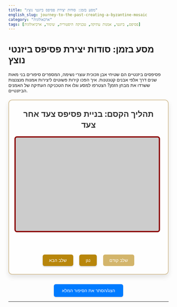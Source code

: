 ```yaml
---
title: "מסע בזמן: סודות יצירת פסיפס ביזנטי נוצץ"
english_slug: journey-to-the-past-creating-a-byzantine-mosaic
category: "ארכאולוגיה"
tags: [פסיפס, ביזנטי, אמנות עתיקה, טכניקה היסטורית, שימור, ארכיאולוגיה]
---
```

# מסע בזמן: סודות יצירת פסיפס ביזנטי נוצץ

פסיפסים ביזנטיים הם שטיחי אבן וזכוכית עוצרי נשימה, המספרים סיפורים בני מאות שנים דרך אלפי אבנים קטנטנות. איך הפכו קירות פשוטים ליצירות אמנות מנצנצות ששרדו את מבחן הזמן? הצטרפו למסע וגלו את הטכניקה העתיקה של האמנים הביזנטיים.

<div id="mosaic-app-container">
    <h2 class="app-title">תהליך הקסם: בניית פסיפס צעד אחר צעד</h2>
    <div id="animation-area" class="step-0">
        <div class="plaster-base"></div>
        <div class="sketch-layer"></div>
        <div class="tesserae-layer tesserae-sparse"></div>
        <div class="tesserae-layer tesserae-medium"></div>
        <div class="tesserae-layer tesserae-full"></div>
        <div class="grout-layer"></div>
    </div>
    <div id="step-description"></div>
    <div id="controls">
        <button id="prev-step" disabled>שלב קודם</button>
        <button id="play-pause">נגן</button>
        <button id="next-step">שלב הבא</button>
    </div>
</div>

<button id="toggle-explanation">הצג/הסתר את הסיפור המלא</button>

<div id="full-explanation" style="display: none;">
    <h2>הסיפור המלא: אמנות הפסיפס הביזנטי נחשפת</h2>

    <h3>מה הופך פסיפס ל"ביזנטי"?</h3>
    <p>פסיפס ביזנטי הוא הרבה יותר מסתם קישוט. זו אמנות שהתפתחה באימפריה הביזנטית, בין המאות ה-4 ל-15 לספירה, ושירתה מטרות דתיות, פוליטיות ואמנותיות. מאפייניו הבולטים הם שימוש מרהיב באבני סמאלטי (זכוכית אטומה) בצבעים עזים, שיבוץ נדיב של אבני זהב וכסף שיוצר הילה וברק מסנוורים, ותיאורים איקוניים של ישו, מרים, קדושים וסצנות מקראיות. סוד הברק טמון לרוב בהנחת האבנים בזוויות קלות, כך שישקפו את האור וייצרו תחושת תנועה וחיים.</p>

    <h3>הכלים והחומרים: אוצרות האמן</h3>
    <p>אמני הפסיפס עבדו עם חומרים טבעיים וכלים פשוטים, אך נדרשה מהם מיומנות יוצאת דופן:
    <ul>
        <li><strong>טסרות (אבני פסיפס):</strong> ה"פיקסלים" של היצירה. לרוב עשויות משיש במגוון גוונים, סמאלטי (זכוכית צבעונית ואטומה), ולעיתים זכוכית עם שכבת זהב או כסף – סמל לעושר וקדושה.</li>
        <li><strong>אזמלים ופטישים:</strong> לחיתוך מדויק של הטסרות לגדלים וצורות רצויות.</li>
        <li><strong>טיח ומלט:</strong> הבסיס והדבק. שכבת טיח גסה שימשה כתשתית יציבה על הקיר או הרצפה, ומלט עדין יותר שימש להדבקת הטסרות עצמן. לעיתים קרובות השתמשו בתערובות מיוחדות עם סיד, חול, ולעיתים גם תוספים אורגניים.</li>
        <li><strong>כלי סימון:</strong> ליצירת הסקיצה על גבי הטיח, לעיתים בעזרת "קארטון" (שרטוט מקדים) שהועבר באמצעות חירור והטבעת אבקה.</li>
    </ul></p>

    <h3>שלבי היצירה: עמל ודיוק שהופכים לחלום</h3>
    <p>תהליך יצירת פסיפס ביזנטי היה מסע ארוך ומדוקדק:
    <ol>
        <li><strong>הכנת המשטח:</strong> קירות או רצפות הוכנו בקפידה - נוקו, יוּשרו וכוסו בשכבת טיח גסה, לעיתים בכמה שכבות, ליצירת משטח יציב ואחיד.</li>
        <li><strong>שרטוט הסקיצה:</strong> אמן הפסיפס או עוזריו שרטטו את קווי המתאר הכלליים של הקומפוזיציה ישירות על שכבת הטיח הטרייה, או העבירו שרטוט מפורט מ"קארטון" מוכן.</li>
        <li><strong>חיתוך והכנת הטסרות:</strong> אלפי אבנים נחתכו ביד לאלפי טסרות קטנטנות בצבעים וגדלים שונים, לפי הצורך האמנותי.</li>
        <li><strong>הדבקת הטסרות (השלב המכריע):</strong> זהו לב העבודה. מלט עדין יותר נמרח על חלק קטן מהשטח (כדי שלא יתייבש), והאמן החל להניח את הטסרות בזו אחר זו. הטכניקה הישירה על המשטח איפשרה גמישות אמנותית רבה. הנחת הטסרות בזוויות שונות, במיוחד בטסרות הזהב, הייתה קריטית ליצירת אפקט הברק והעומק האופייני לפסיפס הביזנטי.</li>
        <li><strong>מילוי הרווחים (Grouting):</strong> לאחר שכל הטסרות הונחו והמלט התייבש, הרווחים הקטנים ביניהן מולאו בתערובת דקה יותר (מלט או חומר מילוי אחר) כדי לאטום את המשטח ולהעניק לו גימור אחיד. לאחר מכן נוקה הפסיפס בעדינות.</li>
    </ol></p>

    <h3>יותר מאמנות: מסרים וסמלים</h3>
    <p>הפסיפסים הביזנטיים לא היו רק יפים; הם שימשו כלי עוצמתי להעברת מסרים בעולם שבו רוב האוכלוסייה הייתה אנאלפביתית:
    <ul>
        <li><strong>ספרי תמונות:</strong> קירות ותקרות הכנסיות והארמונות הפכו לספרי תמונות ענקיים, המציגים סיפורי דת והיסטוריה קיסרית.</li>
        <li><strong>חיבור לאלוהי:</strong> הברק, הזהב והדמויות האיקוניות יצרו חללים מעוררי יראה שנועדו לחבר את המאמינים לעולם הרוחני.</li>
        <li><strong>הצגת כוח:</strong> הפאר והעושר שהושקעו בפסיפסים שיקפו את כוחה ועושרה של הכנסייה והאימפריה.</li>
    </ul></p>

    <h3>לראות במו עיניכם: אתרי פסיפס ביזנטי מומלצים</h3>
    <p>כדי לחוות את הקסם האמיתי, מומלץ לבקר באתרים כמו איה סופיה וכנסיית כורה (איסטנבול, טורקיה), בזיליקות בראוונה (איטליה) - כמו סן ויטאלה, או במנזר סנטה קתרינה שבסיני. שם, אור וצבע מתמזגים ליצירה נצחית.</p>
</div>

<style>
    :root {
        --byzantine-gold: #b8860b; /* DarkGoldenrod */
        --byzantine-deep-blue: #483d8b; /* DarkSlateBlue */
        --byzantine-red: #8b0000; /* DarkRed */
        --byzantine-green: #006400; /* DarkGreen */
        --byzantine-purple: #800080; /* Purple */
        --byzantine-ivory: #f0e6cc; /* Linen */
        --byzantine-grout: #a9a9a9; /* DarkGray */
        --byzantine-sketch: #333;
        --container-bg: #fefefe;
        --border-color: #d4c098; /* Gold-like border */
        --button-bg: var(--byzantine-gold);
        --button-text: white;
        --button-hover-bg: #daa520; /* Goldenrod */
    }

    #mosaic-app-container {
        font-family: 'Segoe UI', Tahoma, Geneva, Verdana, sans-serif;
        direction: rtl;
        text-align: center;
        margin: 20px auto;
        max-width: 650px; /* Slightly wider */
        padding: 25px; /* More padding */
        border: 2px solid var(--border-color);
        border-radius: 12px; /* More rounded */
        background-color: var(--container-bg);
        box-shadow: 0 8px 16px rgba(0, 0, 0, 0.1); /* Softer shadow */
        overflow: hidden; /* Important for border-radius */
    }

    .app-title {
        color: #333;
        margin-top: 0;
        margin-bottom: 20px;
        font-size: 1.8em;
        font-weight: bold;
    }

    #animation-area {
        width: 100%;
        padding-top: 65%; /* Aspect ratio (e.g., 65% height relative to width) */
        margin: 20px 0;
        position: relative;
        overflow: hidden;
        border: 4px solid var(--byzantine-red); /* Stronger border */
        border-radius: 8px;
        background-color: #ccc; /* Initial wall/floor */
        transition: background-color 0.8s ease-in-out; /* Smooth transition */
    }

    #animation-area > div { /* All layer divs inside animation-area */
        position: absolute;
        top: 0;
        left: 0;
        width: 100%;
        height: 100%;
        opacity: 0;
        transition: opacity 0.8s ease-in-out; /* Consistent transition speed */
        background-size: cover;
        background-repeat: no-repeat;
        background-position: center center;
    }

    /* Step 0: Base Wall */
    #animation-area.step-0 { background-color: #ccc; }
    #animation-area.step-0 > div { opacity: 0; } /* Ensure all layers are hidden */


    /* Step 1: Plaster Base */
    #animation-area.step-1 .plaster-base { opacity: 1; }
    .plaster-base {
        background-color: var(--byzantine-ivory);
        /* Add subtle texture */
        background-image: radial-gradient(#00000010 1px, transparent 1px), radial-gradient(#00000010 1px, #f0e6cc 1px);
        background-size: 20px 20px;
        background-position: 0 0, 10px 10px;
    }

    /* Step 2: Sketch Layer */
    #animation-area.step-2 .plaster-base,
    #animation-area.step-2 .sketch-layer { opacity: 1; }
     .sketch-layer {
        /* Re-use plaster base texture + sketch */
        background-image:
            url('data:image/svg+xml;utf8,<svg xmlns="http://www.w3.org/2000/svg" width="100%" height="100%"><rect width="100%" height="100%" fill="none"/><circle cx="50%" cy="50%" r="25%" stroke="var(--byzantine-sketch)" stroke-width="2" fill="none" opacity="0.7"/><line x1="20%" y1="80%" x2="80%" y2="80%" stroke="var(--byzantine-sketch)" stroke-width="2" opacity="0.7"/><line x1="20%" y1="80%" x2="35%" y2="60%" stroke="var(--byzantine-sketch)" stroke-width="2" opacity="0.7"/><line x1="80%" y1="80%" x2="65%" y2="60%" stroke="var(--byzantine-sketch)" stroke-width="2" opacity="0.7"/><circle cx="30%" cy="45%" r="5%" stroke="var(--byzantine-sketch)" stroke-width="1" fill="none" opacity="0.5"/><circle cx="70%" cy="45%" r="5%" stroke="var(--byzantine-sketch)" stroke-width="1" fill="none" opacity="0.5"/></svg>'),
            radial-gradient(#00000010 1px, transparent 1px), radial-gradient(#00000010 1px, var(--byzantine-ivory) 1px);
        background-size: cover, 20px 20px, 20px 20px;
        background-position: center center, 0 0, 10px 10px;
        background-repeat: no-repeat, repeat, repeat;
    }

    /* Step 3: Prepare Tesserae (Visuals stay same as step 2) */
     #animation-area.step-3 .plaster-base,
     #animation-area.step-3 .sketch-layer { opacity: 1; }


    /* Step 4: Begin Placement (Sparse Tesserae) */
     #animation-area.step-4 .plaster-base,
     #animation-area.step-4 .sketch-layer,
     #animation-area.step-4 .tesserae-sparse { opacity: 1; }
    .tesserae-sparse {
        /* Use plaster base + a few scattered, angled tesserae */
         background-image:
            url('data:image/svg+xml;utf8,<svg xmlns="http://www.w3.org/2000/svg" width="100%" height="100%"><rect width="100%" height="100%" fill="none"/><circle cx="50%" cy="50%" r="25%" stroke="var(--byzantine-sketch)" stroke-width="2" fill="none" opacity="0.3"/><line x1="20%" y1="80%" x2="80%" y2="80%" stroke="var(--byzantine-sketch)" stroke-width="2" opacity="0.3"/><line x1="20%" y1="80%" x2="35%" y2="60%" stroke="var(--byzantine-sketch)" stroke-width="2" opacity="0.3"/><line x1="80%" y1="80%" x2="65%" y2="60%" stroke="var(--byzantine-sketch)" stroke-width="2" opacity="0.3"/>%3C!-- Gold tesserae around center --%3E<rect x="48%" y="48%" width="4%" height="4%" fill="var(--byzantine-gold)" transform="rotate(15 50 50)" stroke="#654321" stroke-width="0.5"/><rect x="53%" y="47%" width="4%" height="4%" fill="var(--byzantine-gold)" transform="rotate(-10 55 49)" stroke="#654321" stroke-width="0.5"/>%3C!-- Random colored tesserae --%3E<rect x="15%" y="18%" width="3%" height="3%" fill="var(--byzantine-red)" transform="rotate(20 16.5 19.5)" stroke="#4a0000" stroke-width="0.5"/><rect x="80%" y="10%" width="3%" height="3%" fill="var(--byzantine-deep-blue)" transform="rotate(-5 81.5 11.5)" stroke="#2a2554" stroke-width="0.5"/><rect x="60%" y="75%" width="3%" height="3%" fill="var(--byzantine-green)" transform="rotate(30 61.5 76.5)" stroke="#003d00" stroke-width="0.5"/><rect x="30%" y="85%" width="3%" height="3%" fill="var(--byzantine-purple)" transform="rotate(-15 31.5 86.5)" stroke="#4d004d" stroke-width="0.5"/></svg>'),
            radial-gradient(#00000010 1px, transparent 1px), radial-gradient(#00000010 1px, var(--byzantine-ivory) 1px);
        background-size: cover, 20px 20px, 20px 20px;
        background-position: center center, 0 0, 10px 10px;
         background-repeat: no-repeat, repeat, repeat;
    }

    /* Step 5: Continue Placement (Medium Tesserae) */
     #animation-area.step-5 .plaster-base,
     #animation-area.step-5 .sketch-layer,
     #animation-area.step-5 .tesserae-medium { opacity: 1; }
     .tesserae-medium {
        /* Use plaster base + more scattered, angled tesserae */
         background-image:
            url('data:image/svg+xml;utf8,<svg xmlns="http://www.w3.org/2000/svg" width="100%" height="100%"><rect width="100%" height="100%" fill="none"/><circle cx="50%" cy="50%" r="25%" stroke="var(--byzantine-sketch)" stroke-width="2" fill="none" opacity="0.3"/><line x1="20%" y1="80%" x2="80%" y2="80%" stroke="var(--byzantine-sketch)" stroke-width="2" opacity="0.3"/><line x1="20%" y1="80%" x2="35%" y2="60%" stroke="var(--byzantine-sketch)" stroke-width="2" opacity="0.3"/><line x1="80%" y1="80%" x2="65%" y2="60%" stroke="var(--byzantine-sketch)" stroke-width="2" opacity="0.3"/>%3C!-- More Gold tesserae --%3E<rect x="48%" y="48%" width="4%" height="4%" fill="var(--byzantine-gold)" transform="rotate(15 50 50)" stroke="#654321" stroke-width="0.5"/><rect x="53%" y="47%" width="4%" height="4%" fill="var(--byzantine-gold)" transform="rotate(-10 55 49)" stroke="#654321" stroke-width="0.5"/><rect x="45%" y="52%" width="4%" height="4%" fill="var(--byzantine-gold)" transform="rotate(5 47 54)" stroke="#654321" stroke-width="0.5"/><rect x="55%" y="53%" width="4%" height="4%" fill="var(--byzantine-gold)" transform="rotate(-20 57 55)" stroke="#654321" stroke-width="0.5"/>%3C!-- More Colored tesserae filling out the sketch --%3E<rect x="15%" y="18%" width="3%" height="3%" fill="var(--byzantine-red)" transform="rotate(20 16.5 19.5)" stroke="#4a0000" stroke-width="0.5"/><rect x="80%" y="10%" width="3%" height="3%" fill="var(--byzantine-deep-blue)" transform="rotate(-5 81.5 11.5)" stroke="#2a2554" stroke-width="0.5"/><rect x="60%" y="75%" width="3%" height="3%" fill="var(--byzantine-green)" transform="rotate(30 61.5 76.5)" stroke="#003d00" stroke-width="0.5"/><rect x="30%" y="85%" width="3%" height="3%" fill="var(--byzantine-purple)" transform="rotate(-15 31.5 86.5)" stroke="#4d004d" stroke-width="0.5"/><rect x="25%" y="60%" width="3%" height="3%" fill="var(--byzantine-red)" transform="rotate(10 26.5 61.5)" stroke="#4a0000" stroke-width="0.5"/><rect x="70%" y="65%" width="3%" height="3%" fill="var(--byzantine-deep-blue)" transform="rotate(-25 71.5 66.5)" stroke="#2a2554" stroke-width="0.5"/><rect x="40%" y="30%" width="3%" height="3%" fill="var(--byzantine-green)" transform="rotate(5 41.5 31.5)" stroke="#003d00" stroke-width="0.5"/><rect x="60%" y="35%" width="3%" height="3%" fill="var(--byzantine-purple)" transform="rotate(-10 61.5 36.5)" stroke="#4d004d" stroke-width="0.5"/></svg>'),
            radial-gradient(#00000010 1px, transparent 1px), radial-gradient(#00000010 1px, var(--byzantine-ivory) 1px);
        background-size: cover, 20px 20px, 20px 20px;
        background-position: center center, 0 0, 10px 10px;
        background-repeat: no-repeat, repeat, repeat;
     }

    /* Step 6: Placement Complete (Full Tesserae) */
     #animation-area.step-6 .plaster-base,
     #animation-area.step-6 .sketch-layer,
     #animation-area.step-6 .tesserae-full { opacity: 1; }
     .tesserae-full {
        /* Use plaster base + full angled tesserae pattern, visible gaps */
         background-image:
             url('data:image/svg+xml;utf8,<svg xmlns="http://www.w3.org/2000/svg" width="100%" height="100%"><rect width="100%" height="100%" fill="none"/><circle cx="50%" cy="50%" r="25%" stroke="var(--byzantine-sketch)" stroke-width="2" fill="none" opacity="0.3"/><line x1="20%" y1="80%" x2="80%" y2="80%" stroke="var(--byzantine-sketch)" stroke-width="2" opacity="0.3"/><line x1="20%" y1="80%" x2="35%" y2="60%" stroke="var(--byzantine-sketch)" stroke-width="2" opacity="0.3"/><line x1="80%" y1="80%" x2="65%" y2="60%" stroke="var(--byzantine-sketch)" stroke-width="2" opacity="0.3"/>%3C!-- Densely packed angled tesserae with various colors and gold --%3E%3C!-- Simplified pattern for full coverage --%3E%3Cstyle%3E.t{width:3.5%25;height:3.5%25;stroke-width:0.4%25;}%3C/style%3E%3Crect class="t" x="10%25" y="10%25" fill="var(--byzantine-gold)" transform="rotate(5 11.75 11.75)" stroke="#654321"/%3E%3Crect class="t" x="14%25" y="10%25" fill="var(--byzantine-red)" transform="rotate(-3 15.75 11.75)" stroke="#4a0000"/%3E%3Crect class="t" x="18%25" y="10%25" fill="var(--byzantine-deep-blue)" transform="rotate(10 19.75 11.75)" stroke="#2a2554"/%3E%3Crect class="t" x="10%25" y="14%25" fill="var(--byzantine-green)" transform="rotate(-7 11.75 15.75)" stroke="#003d00"/%3E%3Crect class="t" x="14%25" y="14%25" fill="var(--byzantine-purple)" transform="rotate(12 15.75 15.75)" stroke="#4d004d"/%3E%3Crect class="t" x="18%25" y="14%25" fill="var(--byzantine-gold)" transform="rotate(-4 19.75 15.75)" stroke="#654321"/%3E%3Crect class="t" x="22%25" y="10%25" fill="var(--byzantine-red)" transform="rotate(5 23.75 11.75)" stroke="#4a0000"/%3E%3Crect class="t" x="26%25" y="10%25" fill="var(--byzantine-deep-blue)" transform="rotate(-3 27.75 11.75)" stroke="#2a2554"/%3E%3Crect class="t" x="22%25" y="14%25" fill="var(--byzantine-green)" transform="rotate(-7 23.75 15.75)" stroke="#003d00"/%3E%3Crect class="t" x="26%25" y="14%25" fill="var(--byzantine-purple)" transform="rotate(12 27.75 15.75)" stroke="#4d004d"/%3E%3C!-- Repeat this block to fill the area, adjusting x,y --%3E%3C!-- Add more blocks or use a pattern generator for complexity --%3E%3Crect class="t" x="10%25" y="18%25" fill="var(--byzantine-deep-blue)" transform="rotate(5 11.75 19.75)" stroke="#2a2554"/%3E%3Crect class="t" x="14%25" y="18%25" fill="var(--byzantine-gold)" transform="rotate(-3 15.75 19.75)" stroke="#654321"/%3E%3Crect class="t" x="18%25" y="18%25" fill="var(--byzantine-red)" transform="rotate(10 19.75 19.75)" stroke="#4a0000"/%3E%3Crect class="t" x="22%25" y="18%25" fill="var(--byzantine-purple)" transform="rotate(-7 23.75 19.75)" stroke="#4d004d"/%3E%3Crect class="t" x="26%25" y="18%25" fill="var(--byzantine-green)" transform="rotate(12 27.75 19.75)" stroke="#003d00"/%3E%3Crect class="t" x="30%25" y="10%25" fill="var(--byzantine-gold)" transform="rotate(5 31.75 11.75)" stroke="#654321"/%3E%3Crect class="t" x="30%25" y="14%25" fill="var(--byzantine-red)" transform="rotate(-3 31.75 15.75)" stroke="#4a0000"/%3E%3Crect class="t" x="30%25" y="18%25" fill="var(--byzantine-deep-blue)" transform="rotate(10 31.75 19.75)" stroke="#2a2554"/%3E%3C!-- Continue filling the area --%3E%3Crect class="t" x="34%25" y="10%25" fill="var(--byzantine-green)" transform="rotate(-7 35.75 11.75)" stroke="#003d00"/%3E%3Crect class="t" x="34%25" y="14%25" fill="var(--byzantine-purple)" transform="rotate(12 35.75 15.75)" stroke="#4d004d"/%3E%3Crect class="t" x="34%25" y="18%25" fill="var(--byzantine-gold)" transform="rotate(-4 35.75 19.75)" stroke="#654321"/%3E%3Crect class="t" x="38%25" y="10%25" fill="var(--byzantine-red)" transform="rotate(5 39.75 11.75)" stroke="#4a0000"/%3E%3Crect class="t" x="38%25" y="14%25" fill="var(--byzantine-deep-blue)" transform="rotate(-3 39.75 15.75)" stroke="#2a2554"/%3E%3Crect class="t" x="38%25" y="18%25" fill="var(--byzantine-green)" transform="rotate(10 39.75 19.75)" stroke="#003d00"/%3E%3C!-- Add more blocks for density --%3E%3C/svg>'),
             radial-gradient(#00000010 1px, transparent 1px), radial-gradient(#00000010 1px, var(--byzantine-ivory) 1px);
         background-size: cover, 20px 20px, 20px 20px;
        background-position: center center, 0 0, 10px 10px;
         background-repeat: no-repeat, repeat, repeat;
     }

    /* Step 7: Grouting */
    #animation-area.step-7 .plaster-base,
    #animation-area.step-7 .sketch-layer, /* Keep sketch visible subtly */
    #animation-area.step-7 .tesserae-full, /* Show full tesserae */
    #animation-area.step-7 .grout-layer { opacity: 1; }
     .grout-layer {
         /* Grout color with tesserae pattern on top. Tesserae appear 'cleaner' */
          background-image:
              url('data:image/svg+xml;utf8,<svg xmlns="http://www.w3.org/2000/svg" width="100%" height="100%"><rect width="100%" height="100%" fill="var(--byzantine-grout)"/><circle cx="50%" cy="50%" r="25%" stroke="var(--byzantine-sketch)" stroke-width="2" fill="none" opacity="0.1"/><line x1="20%" y1="80%" x2="80%" y2="80%" stroke="var(--byzantine-sketch)" stroke-width="2" opacity="0.1"/><line x1="20%" y1="80%" x2="35%" y2="60%" stroke="var(--byzantine-sketch)" stroke-width="2" opacity="0.1"/><line x1="80%" y1="80%" x2="65%" y2="60%" stroke="var(--byzantine-sketch)" stroke-width="2" opacity="0.1"/>%3C!-- Same tesserae pattern as full, but gaps filled by grout background --%3E%3Cstyle%3E.t{width:3.5%25;height:3.5%25;stroke-width:0.4%25;}%3C/style%3E%3Crect class="t" x="10%25" y="10%25" fill="var(--byzantine-gold)" transform="rotate(5 11.75 11.75)" stroke="none"/%3E%3Crect class="t" x="14%25" y="10%25" fill="var(--byzantine-red)" transform="rotate(-3 15.75 11.75)" stroke="none"/%3E%3Crect class="t" x="18%25" y="10%25" fill="var(--byzantine-deep-blue)" transform="rotate(10 19.75 11.75)" stroke="none"/%3E%3Crect class="t" x="10%25" y="14%25" fill="var(--byzantine-green)" transform="rotate(-7 11.75 15.75)" stroke="none"/%3E%3Crect class="t" x="14%25" y="14%25" fill="var(--byzantine-purple)" transform="rotate(12 15.75 15.75)" stroke="none"/%3Crect class="t" x="18%25" y="14%25" fill="var(--byzantine-gold)" transform="rotate(-4 19.75 15.75)" stroke="none"/%3E%3Crect class="t" x="22%25" y="10%25" fill="var(--byzantine-red)" transform="rotate(5 23.75 11.75)" stroke="none"/%3E%3Crect class="t" x="26%25" y="10%25" fill="var(--byzantine-deep-blue)" transform="rotate(-3 27.75 11.75)" stroke="none"/%3E%3Crect class="t" x="22%25" y="14%25" fill="var(--byzantine-green)" transform="rotate(-7 23.75 15.75)" stroke="none"/%3E%3Crect class="t" x="26%25" y="14%25" fill="var(--byzantine-purple)" transform="rotate(12 27.75 15.75)" stroke="none"/%3E%3Crect class="t" x="10%25" y="18%25" fill="var(--byzantine-deep-blue)" transform="rotate(5 11.75 19.75)" stroke="none"/%3E%3Crect class="t" x="14%25" y="18%25" fill="var(--byzantine-gold)" transform="rotate(-3 15.75 19.75)" stroke="none"/%3E%3Crect class="t" x="18%25" y="18%25" fill="var(--byzantine-red)" transform="rotate(10 19.75 19.75)" stroke="none"/%3E%3Crect class="t" x="22%25" y="18%25" fill="var(--byzantine-purple)" transform="rotate(-7 23.75 19.75)" stroke="none"/%3E%3Crect class="t" x="26%25" y="18%25" fill="var(--byzantine-green)" transform="rotate(12 27.75 19.75)" stroke="none"/%3E%3Crect class="t" x="30%25" y="10%25" fill="var(--byzantine-gold)" transform="rotate(5 31.75 11.75)" stroke="none"/%3E%3Crect class="t" x="30%25" y="14%25" fill="var(--byzantine-red)" transform="rotate(-3 31.75 15.75)" stroke="none"/%3Crect class="t" x="30%25" y="18%25" fill="var(--byzantine-deep-blue)" transform="rotate(10 31.75 19.75)" stroke="none"/%3E%3Crect class="t" x="34%25" y="10%25" fill="var(--byzantine-green)" transform="rotate(-7 35.75 11.75)" stroke="none"/%3E%3Crect class="t" x="34%25" y="14%25" fill="var(--byzantine-purple)" transform="rotate(12 35.75 15.75)" stroke="none"/%3E%3Crect class="t" x="34%25" y="18%25" fill="var(--byzantine-gold)" transform="rotate(-4 35.75 19.75)" stroke="none"/%3E%3Crect class="t" x="38%25" y="10%25" fill="var(--byzantine-red)" transform="rotate(5 39.75 11.75)" stroke="none"/%3E%3Crect class="t" x="38%25" y="14%25" fill="var(--byzantine-deep-blue)" transform="rotate(-3 39.75 15.75)" stroke="none"/%3E%3Crect class="t" x="38%25" y="18%25" fill="var(--byzantine-green)" transform="rotate(10 39.75 19.75)" stroke="none"/%3E%3C/svg>'),
              radial-gradient(#00000010 1px, transparent 1px), radial-gradient(#00000010 1px, var(--byzantine-ivory) 1px); /* Keep subtle base texture */
          background-size: cover, 20px 20px, 20px 20px;
          background-position: center center, 0 0, 10px 10px;
          background-repeat: no-repeat, repeat, repeat;
     }

    /* Control visibility of tesserae layers */
    .tesserae-layer { display: none; }
    #animation-area.step-4 .tesserae-sparse { display: block; }
    #animation-area.step-5 .tesserae-medium { display: block; }
    #animation-area.step-6 .tesserae-full,
    #animation-area.step-7 .tesserae-full { display: block; }


    #step-description {
        margin: 15px 0;
        min-height: 2em; /* Enough space for 2 lines */
        font-style: italic;
        color: #555;
        font-size: 1.1em;
        line-height: 1.5;
    }

    #controls {
        margin-top: 20px;
    }

    #controls button {
        margin: 0 8px;
        padding: 10px 20px;
        cursor: pointer;
        border: none; /* No default border */
        border-radius: 6px;
        background-color: var(--button-bg);
        color: var(--button-text);
        font-size: 1em;
        transition: background-color 0.3s ease, transform 0.1s ease;
        box-shadow: 0 2px 4px rgba(0, 0, 0, 0.2);
    }

    #controls button:hover:not(:disabled) {
        background-color: var(--button-hover-bg);
        transform: translateY(-1px); /* Subtle lift */
    }

     #controls button:active:not(:disabled) {
         transform: translateY(0); /* Press effect */
         box-shadow: 0 1px 2px rgba(0, 0, 0, 0.2);
     }

    #controls button:disabled {
        opacity: 0.6;
        cursor: not-allowed;
        box-shadow: none;
    }


    #toggle-explanation {
        display: block;
        margin: 30px auto 10px auto; /* More space above */
        padding: 12px 25px;
        cursor: pointer;
        border: none;
        border-radius: 6px;
        background-color: #007bff;
        color: white;
        font-size: 1em;
        transition: background-color 0.3s ease;
        box-shadow: 0 2px 4px rgba(0, 0, 0, 0.1);
    }

    #toggle-explanation:hover {
        background-color: #0056b3;
    }

    #full-explanation {
        margin-top: 20px;
        padding: 20px;
        border: 1px solid #ddd;
        border-radius: 8px;
        background-color: #f8f8f8;
        text-align: right;
        line-height: 1.7;
        color: #333;
        box-shadow: inset 0 1px 3px rgba(0, 0, 0, 0.05);
    }

    #full-explanation h2, #full-explanation h3 {
        color: var(--byzantine-red);
        margin-top: 20px;
        margin-bottom: 10px;
        border-bottom: 2px solid var(--border-color);
        padding-bottom: 8px;
        font-weight: bold;
    }

    #full-explanation h2 { font-size: 1.6em; }
    #full-explanation h3 { font-size: 1.3em; color: var(--byzantine-deep-blue);}

    #full-explanation ul, #full-explanation ol {
        margin-bottom: 15px;
        padding-right: 25px;
        line-height: 1.6;
    }

    #full-explanation li {
        margin-bottom: 10px;
    }

    #full-explanation strong {
        color: #555;
    }

    /* Add a subtle flicker/shine animation hint for gold tesserae - complex with current SVG, maybe later */


</style>

<script>
    const animationArea = document.getElementById('animation-area');
    const stepDescription = document.getElementById('step-description');
    const prevBtn = document.getElementById('prev-step');
    const playPauseBtn = document.getElementById('play-pause');
    const nextBtn = document.getElementById('next-step');
    const toggleExplanationBtn = document.getElementById('toggle-explanation');
    const fullExplanation = document.getElementById('full-explanation');

    const steps = [
        { class: 'step-0', description: 'המסע מתחיל: המשטח מוכן – קיר או רצפה ריקים ממתינים ליצירה.' },
        { class: 'step-1', description: 'בסיס איתן: שכבת טיח גסה נמרחת ליצירת תשתית יציבה לפסיפס.' },
        { class: 'step-2', description: 'השרטוט מתגלה: קווי המתאר הכלליים של היצירה מסומנים על הטיח הלח.' },
        { class: 'step-3', description: 'האוצרות נאספים: אלפי אבני פסיפס (טסרות) נחתכות ומוינות – שיש, סמאלטי וזהב נוצץ!' },
        { class: 'step-4', description: 'הקסם מתחיל: מלט מיוחד מונח, ואבני הפסיפס הראשונות מונחות בקפידה. שימו לב לזווית!' },
        { class: 'step-5', description: 'הצבעים מתעוררים: עוד ועוד טסרות נוספות, התמונה מתחילה לקבל צורה וחיים.' },
        { class: 'step-6', description: 'הפסיפס כמעט מושלם: כל הטסרות במקומן, רגע לפני הגימור הסופי.' },
        { class: 'step-7', description: 'הברק הנצחי: הרווחים מולאים בתערובת מילוי, הפסיפס מנוקה ומקבל את זוהרו המלא.' }
    ];

    let currentStepIndex = 0;
    let isPlaying = false;
    let animationInterval;
    const animationDuration = 3000; // Time in milliseconds per step when playing

    function updateAnimation(index) {
        // Ensure index is within bounds
        index = Math.max(0, Math.min(index, steps.length - 1));

        // Update animation area class for CSS transitions
        animationArea.className = ''; // Remove all step classes first
        // Wait a tiny bit before adding the new class to ensure transition fires if step is the same type of visual change
        // This is mostly relevant if adding sub-steps with distinct classes, less so here.
        // animationArea.classList.add('transitioning'); // Optional: add a class to indicate transition
        // setTimeout(() => {
             animationArea.classList.add(steps[index].class);
        //      animationArea.classList.remove('transitioning');
        // }, 50); // Small delay


        // Update description
        stepDescription.textContent = steps[index].description;

        // Update current step index
        currentStepIndex = index;

        // Update button states
        prevBtn.disabled = currentStepIndex === 0;
        nextBtn.disabled = currentStepIndex === steps.length - 1;

        // Handle end of animation
        if (currentStepIndex === steps.length - 1) {
            isPlaying = false;
            clearInterval(animationInterval);
            animationInterval = null;
            playPauseBtn.textContent = 'נגן שוב'; // Change text at the end
        } else {
             playPauseBtn.textContent = isPlaying ? 'עצור' : 'נגן'; // Standard text
        }
    }

    function nextStep() {
        if (currentStepIndex < steps.length - 1) {
            updateAnimation(currentStepIndex + 1);
        } else {
             // Reached the end, stop playing
             isPlaying = false;
             clearInterval(animationInterval);
             animationInterval = null;
             playPauseBtn.textContent = 'נגן שוב';
        }
    }

    function prevStep() {
        if (currentStepIndex > 0) {
            // If playing, stop it first
             if (isPlaying) {
                togglePlayPause();
            }
            updateAnimation(currentStepIndex - 1);
        }
    }

    function togglePlayPause() {
        if (isPlaying) {
            // Pause
            clearInterval(animationInterval);
            animationInterval = null;
            playPauseBtn.textContent = 'נגן';
        } else {
            // Play
            // If at the end, restart from the beginning
            if (currentStepIndex === steps.length - 1) {
                 updateAnimation(0); // Go back to step 0
                 // The updateAnimation call for step 0 will immediately update buttons,
                 // but we want to start the interval *after* it settles or on the next step.
                 // Let's delay the interval start slightly or trigger the first nextStep manually.
                 setTimeout(() => {
                    animationInterval = setInterval(nextStep, animationDuration);
                 }, 100); // Short delay before starting interval
            } else {
                 // Continue playing from current step
                 animationInterval = setInterval(nextStep, animationDuration);
            }
            playPauseBtn.textContent = 'עצור';
        }
        isPlaying = !isPlaying;
    }

    function toggleExplanation() {
        if (fullExplanation.style.display === 'none') {
            fullExplanation.style.display = 'block';
            toggleExplanationBtn.textContent = 'הסתר את הסיפור המלא';
        } else {
            fullExplanation.style.display = 'none';
            toggleExplanationBtn.textContent = 'הצג/הסתר את הסיפור המלא';
        }
    }

    // Event Listeners
    prevBtn.addEventListener('click', prevStep);
    nextBtn.addEventListener('click', nextStep);
    playPauseBtn.addEventListener('click', togglePlayPause);
    toggleExplanationBtn.addEventListener('click', toggleExplanation);

    // Initialize the app on the first step
    updateAnimation(0);
</script>
---
```